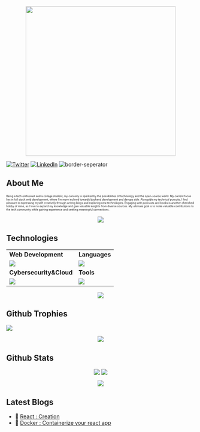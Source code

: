 
<div style="text-align: center;"> 
  <img width="400" src="https://readme-typing-svg.herokuapp.com?font=JetBrains+Mono&weight=600&size=30&duration=3000&color=2AF7B4&width=535&lines=Hi%2C+I'm+Vineet%F0%9F%91%8B;Let's+Connect!"/>
</div>

[![Twitter](https://skillicons.dev/icons?i=twitter)](https://twitter.com/vineet_codes)
[![LinkedIn](https://skillicons.dev/icons?i=linkedin)](https://www.linkedin.com/in/vineetagarwal2004/)
![border-seperator](assets/borderseparator.gif) 

## About Me
<p style="font-size:7px;">
Being a tech enthusiast and a college student, my curiosity is sparked by the possibilities of technology and the open-source world. My current focus lies in full stack web development, where I'm more inclined towards backend development and devops side. Alongside my technical pursuits, I find pleasure in expressing myself creatively through writing blogs and exploring new technologies. Engaging with podcasts and books is another cherished hobby of mine, as I love to expand my knowledge and gain valuable insights from diverse sources. My ultimate goal is to make valuable contributions to the tech community while gaining experience and seeking meaningful connections.
</p>
<p align="center"><img src= 'https://capsule-render.vercel.app/api?type=rect&color=gradient&height=2.5'/></p>

## Technologies
 
<table>
<tr>
	<td><strong>Web Development</strong></td>
	<td><strong>Languages</strong></td>
</tr>
<tr>
		<td><img src = "https://skillicons.dev/icons?i=html,css,js,react,tailwind,nodejs,bootstrap,express,firebase,mongodb" ></td>
		<td><img src = "https://skillicons.dev/icons?i=java,python,c&theme=dark"></td>
</tr>
<tr>
	<td><strong>Cybersecurity&Cloud</strong></td>
	<td><strong>Tools</strong></td>
</tr>
<tr>
	<td><img src = "https://skillicons.dev/icons?i=linux,docker,kubernetes,azure,netlify&theme=dark"></td>
	<td><img src = "https://skillicons.dev/icons?i=git,vscode,github,vim,githubactions&theme=dark"></td>
</tr>
</table>

<p align="center"><img src= 'https://capsule-render.vercel.app/api?type=rect&color=gradient&height=2.5'/></p>

## Github Trophies
![](https://github-profile-trophy.vercel.app/?username=vineeTagarwaL-code&theme=nord&no-frame=false&no-bg=true&margin-w=4)

<p align="center"><img src= 'https://capsule-render.vercel.app/api?type=rect&color=gradient&height=2.5'/></p>

## Github Stats
<p style="display:flex; align=center; justify-content:center; ">
<img src="https://github-readme-stats.vercel.app/api?username=vineetagarwal-code&theme=midnight-purple" style="margin-right:4px;">
<img src="https://streak-stats.demolab.com/?user=vineetagarwal-code&theme=holi-theme">
</p>


<p align="center"><img src= 'https://capsule-render.vercel.app/api?type=rect&color=gradient&height=2.5'/></p>

## Latest Blogs
<!-- BLOGPOSTS:START -->
 - 🌮 [React : Creation](https://medium.com/@vineetagarwal.now/vite-create-vs-npm-create-react-app-1fac1c9afec2)
 - 🐋 [Docker : Containerize your react app](https://vineetagarwal.hashnode.dev/containerize-your-react-app-easily)

<!-- BLOGPOSTS:END -->




